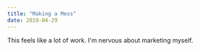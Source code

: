 ```yaml
---
title: "Making a Mess"
date: 2019-04-29
---
```

This feels like a lot of work.  I'm nervous about marketing myself.
